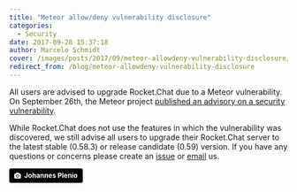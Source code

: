 ```yaml
---
title: "Meteor allow/deny vulnerability disclosure"
categories:
  - Security
date: 2017-09-28 15:37:18
author: Marcelo Schmidt
cover: /images/posts/2017/09/meteor-allowdeny-vulnerability-disclosure/cover-meteor.jpg
redirect_from: /blog/meteor-allowdeny-vulnerability-disclosure
---
```


All users are advised to upgrade Rocket.Chat due to a Meteor vulnerability. On September 26th, the Meteor project <a href="https://blog.meteor.com/meteor-allow-deny-vulnerability-disclosure-baf398f47b25" target="_blank">published an advisory on a security
vulnerability</a>.&nbsp;

While Rocket.Chat does not use the features in which the vulnerability was discovered, we still advise all users to upgrade their Rocket.Chat server to the latest stable (0.58.3) or release candidate (0.59) version. If you have any questions or concerns please create an <a href="https://github.com/RocketChat/Rocket.Chat/issues" target="_blank">issue</a> or <a href="mailto:security@rocket.chat">email</a> us.

<a style="background-color:black;color:white;text-decoration:none;padding:4px 6px;font-family:-apple-system, BlinkMacSystemFont, &quot;San Francisco&quot;, &quot;Helvetica Neue&quot;, Helvetica, Ubuntu, Roboto, Noto, &quot;Segoe UI&quot;, Arial, sans-serif;font-size:12px;font-weight:bold;line-height:1.2;display:inline-block;border-radius:3px;" href="https://unsplash.com/@jplenio?utm_medium=referral&amp;utm_campaign=photographer-credit&amp;utm_content=creditBadge" target="_blank" rel="noopener noreferrer" title="Download free do whatever you want high-resolution photos from Johannes Plenio"><span style="display:inline-block;padding:2px 3px;"><svg xmlns="http://www.w3.org/2000/svg" style="height:12px;width:auto;position:relative;vertical-align:middle;top:-1px;fill:white;" viewBox="0 0 32 32"><title>unsplash-logo</title><path d="M20.8 18.1c0 2.7-2.2 4.8-4.8 4.8s-4.8-2.1-4.8-4.8c0-2.7 2.2-4.8 4.8-4.8 2.7.1 4.8 2.2 4.8 4.8zm11.2-7.4v14.9c0 2.3-1.9 4.3-4.3 4.3h-23.4c-2.4 0-4.3-1.9-4.3-4.3v-15c0-2.3 1.9-4.3 4.3-4.3h3.7l.8-2.3c.4-1.1 1.7-2 2.9-2h8.6c1.2 0 2.5.9 2.9 2l.8 2.4h3.7c2.4 0 4.3 1.9 4.3 4.3zm-8.6 7.5c0-4.1-3.3-7.5-7.5-7.5-4.1 0-7.5 3.4-7.5 7.5s3.3 7.5 7.5 7.5c4.2-.1 7.5-3.4 7.5-7.5z"></path></svg></span><span style="display:inline-block;padding:2px 3px;">Johannes Plenio</span></a>
